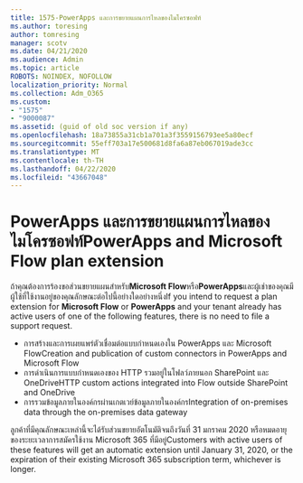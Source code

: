```yaml
---
title: 1575-PowerApps และการขยายแผนการไหลของไมโครซอฟท์
ms.author: toresing
author: tomresing
manager: scotv
ms.date: 04/21/2020
ms.audience: Admin
ms.topic: article
ROBOTS: NOINDEX, NOFOLLOW
localization_priority: Normal
ms.collection: Adm_O365
ms.custom:
- "1575"
- "9000087"
ms.assetid: (guid of old soc version if any)
ms.openlocfilehash: 18a73855a31cb1a701a3f3559156793ee5a80ecf
ms.sourcegitcommit: 55eff703a17e500681d8fa6a87eb067019ade3cc
ms.translationtype: MT
ms.contentlocale: th-TH
ms.lasthandoff: 04/22/2020
ms.locfileid: "43667048"
---
```

# <a name="powerapps-and-microsoft-flow-plan-extension"></a><span data-ttu-id="62098-102">PowerApps และการขยายแผนการไหลของไมโครซอฟท์</span><span class="sxs-lookup"><span data-stu-id="62098-102">PowerApps and Microsoft Flow plan extension</span></span>

<span data-ttu-id="62098-103">ถ้าคุณต้องการร้องขอส่วนขยายแผนสําหรับ**Microsoft Flow**หรือ**PowerApps**และผู้เช่าของคุณมีผู้ใช้ที่ใช้งานอยู่ของคุณลักษณะต่อไปนี้อย่างใดอย่างหนึ่ง</span><span class="sxs-lookup"><span data-stu-id="62098-103">If you intend to request a plan extension for **Microsoft Flow** or **PowerApps** and your tenant already has active users of one of the following features, there is no need to file a support request.</span></span>

- <span data-ttu-id="62098-104">การสร้างและการเผยแพร่ตัวเชื่อมต่อแบบกําหนดเองใน PowerApps และ Microsoft Flow</span><span class="sxs-lookup"><span data-stu-id="62098-104">Creation and publication of custom connectors in PowerApps and Microsoft Flow</span></span>
- <span data-ttu-id="62098-105">การดําเนินการแบบกําหนดเองของ HTTP รวมอยู่ในโฟลว์ภายนอก SharePoint และ OneDrive</span><span class="sxs-lookup"><span data-stu-id="62098-105">HTTP custom actions integrated into Flow outside SharePoint and OneDrive</span></span>
- <span data-ttu-id="62098-106">การรวมข้อมูลภายในองค์กรผ่านเกตเวย์ข้อมูลภายในองค์กร</span><span class="sxs-lookup"><span data-stu-id="62098-106">Integration of on-premises data through the on-premises  data gateway</span></span>

<span data-ttu-id="62098-107">ลูกค้าที่มีคุณลักษณะเหล่านี้จะได้รับส่วนขยายอัตโนมัติจนถึงวันที่ 31 มกราคม 2020 หรือหมดอายุของระยะเวลาการสมัครใช้งาน Microsoft 365 ที่มีอยู่</span><span class="sxs-lookup"><span data-stu-id="62098-107">Customers with active users of these features will get an automatic extension until January 31, 2020, or the expiration of their existing Microsoft 365 subscription term, whichever is longer.</span></span>
